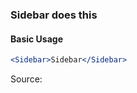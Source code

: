 ### Sidebar does this

#### Basic Usage

```jsx
<Sidebar>Sidebar</Sidebar>
```

Source:

```js { "file": "./Sidebar.js" }
```
